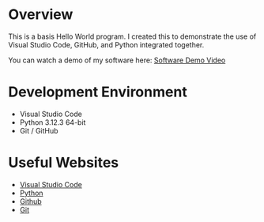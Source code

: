 # Overview

This is a basis Hello World program. I created this to demonstrate the use of Visual Studio Code, GitHub, and Python integrated together.

You can watch a demo of my software here: [Software Demo Video](https://youtu.be/6NXGi6xheak)

# Development Environment

- Visual Studio Code
- Python 3.12.3 64-bit
- Git / GitHub

# Useful Websites

- [Visual Studio Code](https://code.visualstudio.com/)
- [Python](https://www.python.org/downloads/)
- [Github](https://github.com/)
- [Git](https://git-scm.com/download)
